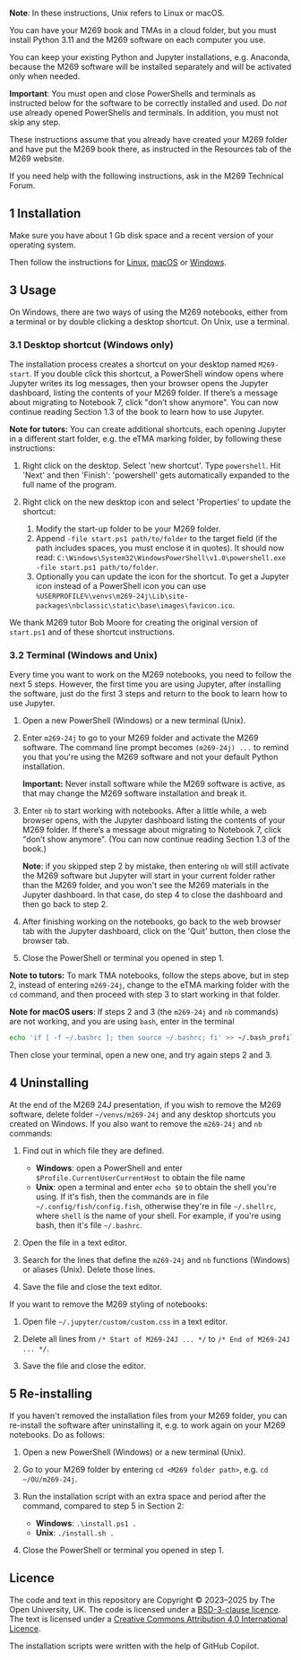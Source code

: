 **Note**: In these instructions, Unix refers to Linux or macOS.

You can have your M269 book and TMAs in a cloud folder, but you must
install Python 3.11 and the M269 software on each computer you use.

You can keep your existing Python and Jupyter installations, e.g. Anaconda,
because the M269 software will be installed separately and will be activated
only when needed.

**Important**: You must open and close PowerShells and terminals as instructed below
for the software to be correctly installed and used.
Do _not_ use already opened PowerShells and terminals.
In addition, you must not skip any step.

These instructions assume that you already have created your M269 folder and
have put the M269 book there, as instructed in the Resources tab of the M269 website.

If you need help with the following instructions, ask in the M269 Technical Forum.

## 1 Installation

Make sure you have about 1 Gb disk space and a recent version of your operating system.

Then follow the instructions for [Linux](install-linux.md),
[macOS](install-mac.md) or [Windows](install-windows.md).

## 3 Usage

On Windows, there are two ways of using the M269 notebooks, either from a terminal
or by double clicking a desktop shortcut. On Unix, use a terminal.

### 3.1 Desktop shortcut (Windows only)

The installation process creates a shortcut on your desktop named `M269-start`.
If you double click this shortcut, a PowerShell window opens where Jupyter writes its log messages,
then your browser opens the Jupyter dashboard, listing the contents of your M269 folder.
If there’s a message about migrating to Notebook 7, click "don’t show anymore".
You can now continue reading Section 1.3 of the book to learn how to use Jupyter.

**Note for tutors:** You can create additional shortcuts, each opening Jupyter in
a different start folder, e.g. the eTMA marking folder, by following these instructions:

1. Right click on the desktop. Select 'new shortcut'. Type `powershell`.
   Hit 'Next' and then 'Finish': 'powershell' gets automatically expanded to the full name of the program.

2. Right click on the new desktop icon and select 'Properties' to update the shortcut:

   1. Modify the start-up folder to be your M269 folder.
   2. Append `-file start.ps1 path/to/folder` to the target field
      (if the path includes spaces, you must enclose it in quotes). It should now read:
      `C:\Windows\System32\WindowsPowerShell\v1.0\powershell.exe -file start.ps1 path/to/folder`.
   3. Optionally you can update the icon for the shortcut. To get a Jupyter icon
      instead of a PowerShell icon you can use
      `%USERPROFILE%\venvs\m269-24j\Lib\site-packages\nbclassic\static\base\images\favicon.ico`.

We thank M269 tutor Bob Moore for creating the original version of `start.ps1`
and of these shortcut instructions.

### 3.2 Terminal (Windows and Unix)

Every time you want to work on the M269 notebooks, you need to follow the next 5 steps.
However, the first time you are using Jupyter, after installing the software,
just do the first 3 steps and return to the book to learn how to use Jupyter.

1. Open a new PowerShell (Windows) or a new terminal (Unix).

2. Enter `m269-24j` to go to your M269 folder and activate the M269 software.
   The command line prompt becomes `(m269-24j) ...` to remind you that
   you're using the M269 software and not your default Python installation.

   **Important:** Never install software while the M269 software is active,
   as that may change the M269 software installation and break it.

3. Enter `nb` to start working with notebooks.
   After a little while, a web browser opens, with the Jupyter dashboard
   listing the contents of your M269 folder.
   If there’s a message about migrating to Notebook 7, click "don’t show anymore".
   (You can now continue reading Section 1.3 of the book.)

   **Note**: if you skipped step 2 by mistake,
   then entering `nb` will still activate the M269 software but
   Jupyter will start in your current folder rather than the M269 folder,
   and you won't see the M269 materials in the Jupyter dashboard.
   In that case, do step 4 to close the dashboard and then go back to step 2.

4. After finishing working on the notebooks, go back to the web browser tab with
   the Jupyter dashboard, click on the 'Quit' button, then close the browser tab.

5. Close the PowerShell or terminal you opened in step 1.

**Note to tutors:** To mark TMA notebooks, follow the steps above,
but in step 2, instead of entering `m269-24j`,
change to the eTMA marking folder with the `cd` command, and then
proceed with step 3 to start working in that folder.

**Note for macOS users**:
If steps 2 and 3 (the `m269-24j` and `nb` commands) are not working,
and you are using `bash`, enter in the terminal
 ```bash
 echo 'if [ -f ~/.bashrc ]; then source ~/.bashrc; fi' >> ~/.bash_profile
 ```
Then close your terminal, open a new one, and try again steps 2 and 3.

## 4 Uninstalling

At the end of the M269 24J presentation, if you wish to remove the M269 software,
delete folder `~/venvs/m269-24j` and any desktop shortcuts you created on Windows.
If you also want to remove the `m269-24j` and `nb` commands:

1. Find out in which file they are defined.
   - **Windows**: open a PowerShell and enter `$Profile.CurrentUserCurrentHost` to obtain the file name
   - **Unix**: open a terminal and enter `echo $0` to obtain the shell you're using.
     If it's fish, then the commands are in file `~/.config/fish/config.fish`,
     otherwise they're in file `~/.shellrc`, where `shell` is the name of your shell.
     For example, if you're using bash, then it's file `~/.bashrc`.

2. Open the file in a text editor.

3. Search for the lines that define the `m269-24j` and `nb`
   functions (Windows) or aliases (Unix). Delete those lines.

4. Save the file and close the text editor.

If you want to remove the M269 styling of notebooks:

1. Open file `~/.jupyter/custom/custom.css` in a text editor.

2. Delete all lines from `/* Start of M269-24J ... */` to `/* End of M269-24J ... */`.

3. Save the file and close the editor.

## 5 Re-installing

If you haven't removed the installation files from your M269 folder,
you can re-install the software after uninstalling it,
e.g. to work again on your M269 notebooks. Do as follows:

1. Open a new PowerShell (Windows) or a new terminal (Unix).

2. Go to your M269 folder by entering `cd <M269 folder path>`, e.g. `cd ~/OU/m269-24j`.

3. Run the installation script with an extra space and period after the command, compared to step 5 in Section 2:
   - **Windows**: `.\install.ps1 .`
   - **Unix**: `./install.sh .`

4. Close the PowerShell or terminal you opened in step 1.

## Licence

The code and text in this repository are
Copyright © 2023–2025 by The Open University, UK.
The code is licensed under a [BSD-3-clause licence](LICENCE).
The text is licensed under a
[Creative Commons Attribution 4.0 International Licence](http://creativecommons.org/licenses/by/4.0).

The installation scripts were written with the help of GitHub Copilot.
